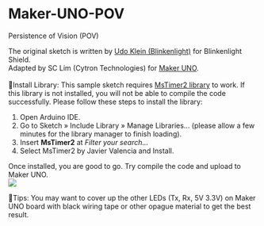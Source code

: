 # Maker-UNO-POV
Persistence of Vision (POV)

The original sketch is written by <a href="https://blog.blinkenlight.net/experiments/basic-effects/pov-reloaded/">Udo Klein (Blinkenlight)</a> for Blinkenlight Shield.<br>
Adapted by SC Lim (Cytron Technologies) for <a href="https://makeruno.com.my/">Maker UNO</a>.<br>
<br>
🔹Install Library: This sample sketch requires <a href="http://playground.arduino.cc/Main/MsTimer2">MsTimer2 library</a> to work. If this library is not installed, you will not be able to compile the code successfully. Please follow these steps to install the library:
<ol>
  <li>Open Arduino IDE.</li>
  <li>Go to Sketch » Include Library » Manage Libraries... (please allow a few minutes for the library manager to finish loading).</li>
  <li>Insert <strong>MsTimer2</strong> at <i>Filter your search...</i></li>
  <li>Select MsTimer2 by Javier Valencia and Install.</li>
</ol>
Once installed, you are good to go. Try compile the code and upload to Maker UNO.<br>

<img src="https://ksr-ugc.imgix.net/assets/020/696/099/ea095015638ff1e07f8b58f68aafac41_original.gif?w=639&fit=max&v=1522215857&auto=format&gif-q=50&q=92&s=54c252c6a5c693b93074c9550dbaa286"/>

🔹Tips: You may want to cover up the other LEDs (Tx, Rx, 5V 3.3V) on Maker UNO board with black wiring tape or other opague material to get the best result.

